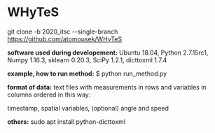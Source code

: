 # WHyTeS

git clone -b 2020_itsc --single-branch https://github.com/atomousek/WHyTeS


**software used during developement:**
Ubuntu 18.04,
Python 2.7.15rc1,
Numpy 1.16.3,
sklearn 0.20.3,
SciPy 1.2.1,
dicttoxml 1.7.4

**example, how to run method:**
$ python run_method.py

**format of data:**
text files with measurements in rows and variables in columns ordered in this way:

timestamp,
spatial variables,
(optional) angle and speed

**others:**
sudo apt install python-dicttoxml
